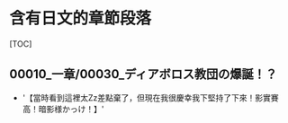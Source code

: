 # 含有日文的章節段落

[TOC]

## 00010_一章/00030_ディアボロス教団の爆誕！？

- '【當時看到這裡太Zz差點棄了，但現在我很慶幸我下堅持了下來！影實賽高！暗影様かっけ！】'
